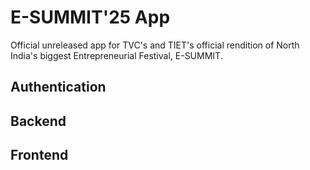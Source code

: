 # E-SUMMIT'25 App

Official unreleased app for TVC's and TIET's official rendition of North India's biggest Entrepreneurial Festival, E-SUMMIT.

## Authentication 

## Backend

## Frontend 

